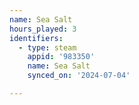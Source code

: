 ```yaml
---
name: Sea Salt
hours_played: 3
identifiers:
  - type: steam
    appid: '983350'
    name: Sea Salt
    synced_on: '2024-07-04'

---
```

